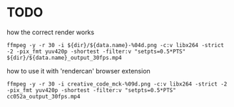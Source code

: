 # TODO

how the correct render works
```
ffmpeg -y -r 30 -i ${dir}/${data.name}-%04d.png -c:v libx264 -strict -2 -pix_fmt yuv420p -shortest -filter:v "setpts=0.5*PTS"  ${dir}/${data.name}_output_30fps.mp4
```


how to use it with 'rendercan' browser extension
```
ffmpeg -y -r 30 -i creative_code_mck-%09d.png -c:v libx264 -strict -2 -pix_fmt yuv420p -shortest -filter:v "setpts=0.5*PTS"  cc052a_output_30fps.mp4
```